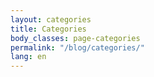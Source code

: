 ```yaml
---
layout: categories
title: Categories
body_classes: page-categories
permalink: "/blog/categories/"
lang: en
---
```

